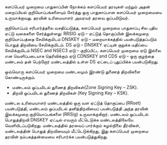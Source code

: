 களப்பெயர் முறைமை பாதுகாப்பின் நோக்கம் களப்பெயர் தரவுகள் மற்றும் அதன் மறைப்பியல் குறியொப்பங்களையும் சேர்த்து ஒரு பாதுகாப்பான களப்பெயர் முறைமையை உருவாக்குவது. தரவின் உரிமையாளர் அவரவர் தரவை ஒப்பமிடுவர். 

குறியொப்பம் சரிபார்த்தலை வசதிப்படுத்த, களப்பெயர் முறைமை பாதுகாப்பு சில புதிய ஏட்டு வகைகளை சேர்த்துள்ளது:
RRSIG ஏடு – ஏட்டுத் தொகுப்பின் இலக்கமுறை குறியொப்பத்தை சேமிக்குமிடம்
DNSKEY ஏடு – மறையாக்கத்தில் பயன்படுத்தப்படும் பொதுத் திறவியை சேமிக்குமிடம்.
DS ஏடு – DNSKEY ஏட்டின் குறுக்க மதிப்பை சேமிக்குமிடம்
NSEC and NSEC3 ஏடு – குறிப்பிட்ட களப்பெயர் முறைமை ஏடு இல்லை என வெளிப்படையாக தெரிவிக்கும் ஏடு
CDNSKEY and CDS ஏடு – ஒரு குழந்தை மண்டலம் தன் பெற்றோர் மண்டலத்தில் உள்ள DS ஏட்டைப் புதுப்பிக்க பயன்படுகிறது.

ஒவ்வொரு களப்பெயர் முறைமை மண்டலமும் இரண்டு துணைத் திறவிகளை கொண்டிருக்கும். 
- மண்டலம் ஒப்பமிடல் துணைத் திறவிகள்(Zone Signing Key – ZSK). 
- திறவி ஒப்பமிடல் துணைத் திறவிகள் (Key Signing Key – KSK). 

மண்டல உரிமையாளர் மண்டலத்தில் ஒரு வள ஏட்டுத் தொகுப்பை (RRset) பயன்படுத்தி, மண்டலம் ஒப்பமிடல் தனித்திறவியைப் பயன்படுத்தி அந்த தரவின் இலக்கமுறை குறியொப்பங்களை (RRSig) உருவாக்குகிறார். மண்டலம் ஒப்பமிடல் பொதுத்திறவி DNSKEY ஏட்டில் எவரும் மீட்டெடுக்க மண்டலத்திலேயே வெளியிடப்படுகிறது. மண்டலத்தில் தரவைப் பார்க்கும் சுழல்நிலை தீர்விகள், மண்டலத்தின் பொதுத் திறவியையும் மீட்டெடுக்கிறது, இது களப்பெயர் முறைமை தரவின் நம்பகத்தன்மையை சரிபார்க்க பயன்படுத்துகிறது.